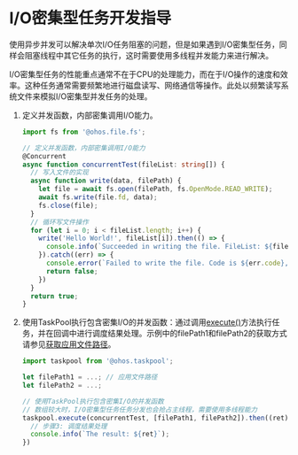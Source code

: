 # I/O密集型任务开发指导


使用异步并发可以解决单次I/O任务阻塞的问题，但是如果遇到I/O密集型任务，同样会阻塞线程中其它任务的执行，这时需要使用多线程并发能力来进行解决。


I/O密集型任务的性能重点通常不在于CPU的处理能力，而在于I/O操作的速度和效率。这种任务通常需要频繁地进行磁盘读写、网络通信等操作。此处以频繁读写系统文件来模拟I/O密集型并发任务的处理。


1. 定义并发函数，内部密集调用I/O能力。
   
   ```ts
   import fs from '@ohos.file.fs';
   
   // 定义并发函数，内部密集调用I/O能力
   @Concurrent
   async function concurrentTest(fileList: string[]) {
     // 写入文件的实现
     async function write(data, filePath) {
       let file = await fs.open(filePath, fs.OpenMode.READ_WRITE);
       await fs.write(file.fd, data);
       fs.close(file);
     }
     // 循环写文件操作
     for (let i = 0; i < fileList.length; i++) {
       write('Hello World!', fileList[i]).then(() => {
         console.info(`Succeeded in writing the file. FileList: ${fileList[i]}`);
       }).catch((err) => {
         console.error(`Failed to write the file. Code is ${err.code}, message is ${err.message}`)
         return false;
       })
     }
     return true;
   }
   ```

2. 使用TaskPool执行包含密集I/O的并发函数：通过调用[execute()](../reference/apis/js-apis-taskpool.md#taskpoolexecute)方法执行任务，并在回调中进行调度结果处理。示例中的filePath1和filePath2的获取方式请参见[获取应用文件路径](../application-models/application-context-stage.md#获取应用文件路径)。
   
   ```ts
   import taskpool from '@ohos.taskpool';
   
   let filePath1 = ...; // 应用文件路径
   let filePath2 = ...;
   
   // 使用TaskPool执行包含密集I/O的并发函数
   // 数组较大时，I/O密集型任务任务分发也会抢占主线程，需要使用多线程能力
   taskpool.execute(concurrentTest, [filePath1, filePath2]).then((ret) => {
     // 步骤3: 调度结果处理
     console.info(`The result: ${ret}`);
   })
   ```
